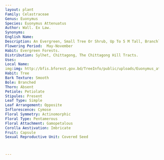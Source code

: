 ```yaml
---
layout: plant
Family: Celastraceae
Genus: Euonymus
Species: Euonymus Attenuatus
Author: Wall. Ex Law.
Synonyms: 
English Name: 
Description: An Evergreen, Small Tree Or Shrub, Up To 5 M Tall, Branchlets Spreading, Smooth, Weakly Ridged, Bark Greyish. Leaves Lanceolate-oblong To Elliptic-oblong, 6-14 Ã— 2-5 Cm, Thinly Coriaceous, Glabrous, Base Cuneate, Apex Acute To Shortly Acuminate, Margin Entire Or With Few Teeth Near The Apex, Nerves 6-8 Pairs, Weakly Prominent Above, Petioles Up To 2 Cm Long. Inflorescence Axillary Or Extra-axillary, Dichotomously Branched Cymes, Peduncles Up To 6 Cm Long, Thickening In Fruits, Bracts Ovate, Shortly Ciliate, Pedicels 2.0-2.5 Mm Long. Flowers Greenish-yellow, 5-merous, Some Flowers Occasionally 4-merous. Sepals 5, Unequal, Usually The Outer 2 Smaller, Broadly Obovate, Obtuse. Petals 5, Obovate-orbicular, 3.0-3.5 Ã— 3.0-3.5 Mm, Fringed At Margin. Disk 5-lobed, Orbicular, 1.2 Mm In Diameter. Stamens Very Short, Inserted Near The Margin Of The Disk, Anthers With 2 Spreading Cells, Triangular. Pistil 0.6 Mm Emerging From The Disk, 5-angular At The Base, Style Cylindric. Fruits Capsular, Obovoid, 8-12 Ã— 12-15 Mm, Deeply (4-) 5-angled, Red. Seed Usually 1 In Each Cell, Black, Arillate.
Flowering Period:  May-November
Habit: Evergreen Forests.
Distribution: Sylhet, Chittagong, The Chittagong Hill Tracts.
Uses: 
Local Name: 
img:img: http://bfis.bforest.gov.bd/TreeInfo/public/uploads/Euonymus_attenuatus.jpg
Habit: Tree
Bark Texture: Smooth
Bole: Branched
Thorn: Absent
Petiole: Petiolate
Stipules: Present
Leaf Type: Simple
Leaf Arrangement: Opposite
Inflorescence: Cymose
Floral Symmetry: Actinomorphic
Floral Type: Pentamerous
Floral Attachment: Gamopetalous
Corolla Aestivation: Imbricate
Fruit: Capsule
Sexual Reproductive Unit: Covered Seed



---
```


